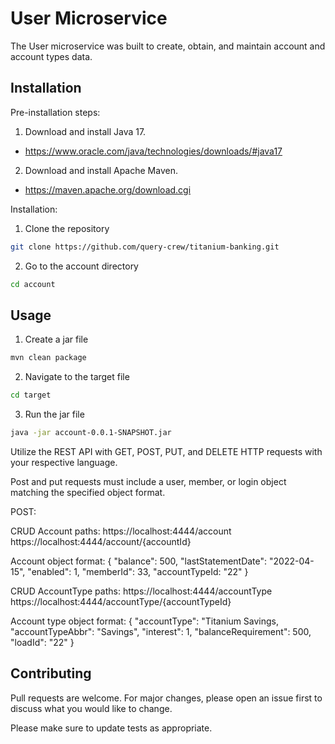 
# User Microservice

The User microservice was built to create, obtain, and maintain account and account types data.

## Installation

Pre-installation steps:
1. Download and install Java 17.
- https://www.oracle.com/java/technologies/downloads/#java17
2. Download and install Apache Maven.
- https://maven.apache.org/download.cgi

Installation:

1. Clone the repository

```bash
git clone https://github.com/query-crew/titanium-banking.git
```
2. Go to the account directory

```bash
cd account
```

## Usage

1. Create a jar file
```bash
mvn clean package
```

2. Navigate to the target file
```bash
cd target
```

3. Run the jar file
```bash
java -jar account-0.0.1-SNAPSHOT.jar
```

Utilize the REST API with GET, POST, PUT, and DELETE HTTP requests with your respective language.

Post and put requests must include a user, member, or login object matching the specified object format.

POST:

CRUD Account paths:
https://localhost:4444/account
https://localhost:4444/account/{accountId}

Account object format:
{
    "balance": 500,
    "lastStatementDate": "2022-04-15",
    "enabled": 1,
    "memberId": 33,
    "accountTypeId: "22"
}

CRUD AccountType paths:
https://localhost:4444/accountType
https://localhost:4444/accountType/{accountTypeId}

Account type object format:
{
    "accountType": "Titanium Savings,
    "accountTypeAbbr": "Savings",
    "interest": 1,
    "balanceRequirement": 500,
    "loadId": "22"
}


## Contributing
Pull requests are welcome. For major changes, please open an issue first to discuss what you would like to change.

Please make sure to update tests as appropriate.

